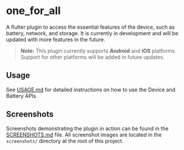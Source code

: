 # one_for_all

A flutter plugin to access the essential features of the device, such as battery, network, and storage. It is currently in development and will be updated with more features in the future.

> **Note:** This plugin currently supports **Android** and **iOS** platforms. Support for other platforms will be added in future updates.

## Usage

See [USAGE.md](USAGE.md) for detailed instructions on how to use the Device and Battery APIs.

## Screenshots

Screenshots demonstrating the plugin in action can be found in the [SCREENSHOTS.md](SCREENSHOTS.md) file. All screenshot images are located in the `screenshots/` directory at the root of this project.
